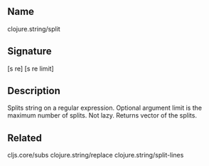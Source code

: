 ## Name
clojure.string/split

## Signature
[s re]
[s re limit]

## Description

Splits string on a regular expression. Optional argument limit is the maximum
number of splits. Not lazy. Returns vector of the splits.

## Related
cljs.core/subs
clojure.string/replace
clojure.string/split-lines
